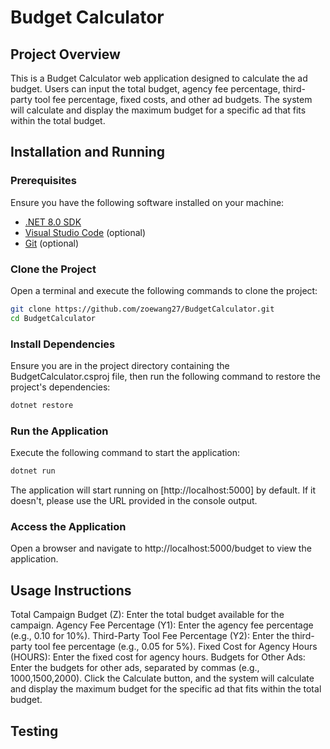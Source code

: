 # Budget Calculator

## Project Overview

This is a Budget Calculator web application designed to calculate the ad budget. Users can input the total budget, agency fee percentage, third-party tool fee percentage, fixed costs, and other ad budgets. The system will calculate and display the maximum budget for a specific ad that fits within the total budget.

## Installation and Running

### Prerequisites

Ensure you have the following software installed on your machine:

- [.NET 8.0 SDK](https://dotnet.microsoft.com/download/dotnet/8.0)
- [Visual Studio Code](https://code.visualstudio.com/) (optional)
- [Git](https://git-scm.com/) (optional)

### Clone the Project

Open a terminal and execute the following commands to clone the project:

```bash
git clone https://github.com/zoewang27/BudgetCalculator.git
cd BudgetCalculator
```

### Install Dependencies
Ensure you are in the project directory containing the BudgetCalculator.csproj file, then run the following command to restore the project's dependencies:
```bash
dotnet restore
```

### Run the Application
Execute the following command to start the application:
```bash
dotnet run
```

The application will start running on [http://localhost:5000] by default. If it doesn't, please use the URL provided in the console output.


### Access the Application
Open a browser and navigate to http://localhost:5000/budget to view the application.


## Usage Instructions
Total Campaign Budget (Z): Enter the total budget available for the campaign.
Agency Fee Percentage (Y1): Enter the agency fee percentage (e.g., 0.10 for 10%).
Third-Party Tool Fee Percentage (Y2): Enter the third-party tool fee percentage (e.g., 0.05 for 5%).
Fixed Cost for Agency Hours (HOURS): Enter the fixed cost for agency hours.
Budgets for Other Ads: Enter the budgets for other ads, separated by commas (e.g., 1000,1500,2000).
Click the Calculate button, and the system will calculate and display the maximum budget for the specific ad that fits within the total budget.

## Testing
